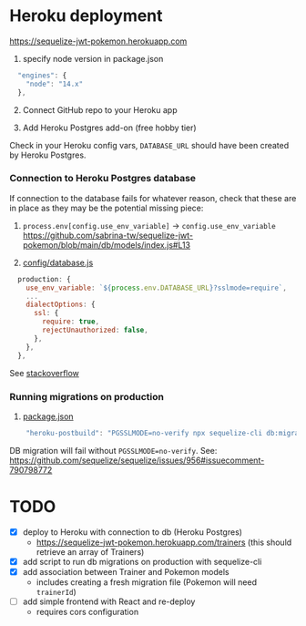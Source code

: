 # Heroku deployment

https://sequelize-jwt-pokemon.herokuapp.com

1. specify node version in package.json

```js
  "engines": {
    "node": "14.x"
  },
```

2. Connect GitHub repo to your Heroku app

3. Add Heroku Postgres add-on (free hobby tier)

Check in your Heroku config vars, `DATABASE_URL` should have been created by Heroku Postgres.

### Connection to Heroku Postgres database

If connection to the database fails for whatever reason, check that these are in place as they may be the potential missing piece:

1. `process.env[config.use_env_variable]` -> `config.use_env_variable`
   https://github.com/sabrina-tw/sequelize-jwt-pokemon/blob/main/db/models/index.js#L13

2. [config/database.js](https://github.com/sabrina-tw/sequelize-jwt-pokemon/blob/main/config/database.js#L24-L29)

```js
  production: {
    use_env_variable: `${process.env.DATABASE_URL}?sslmode=require`,
    ...
    dialectOptions: {
      ssl: {
        require: true,
        rejectUnauthorized: false,
      },
    },
  },
```

See [stackoverflow](https://stackoverflow.com/questions/61350186/how-to-solve-the-database-connection-error-sequelizeconnectionerror)

### Running migrations on production

1. [package.json](https://github.com/sabrina-tw/sequelize-jwt-pokemon/blob/main/package.json#L27)

```js
    "heroku-postbuild": "PGSSLMODE=no-verify npx sequelize-cli db:migrate --url $DATABASE_URL --env production"
```

DB migration will fail without `PGSSLMODE=no-verify`. See: https://github.com/sequelize/sequelize/issues/956#issuecomment-790798772

# TODO

- [x] deploy to Heroku with connection to db (Heroku Postgres)
  - https://sequelize-jwt-pokemon.herokuapp.com/trainers (this should retrieve an array of Trainers)
- [x] add script to run db migrations on production with sequelize-cli
- [x] add association between Trainer and Pokemon models
  - includes creating a fresh migration file (Pokemon will need `trainerId`)
- [ ] add simple frontend with React and re-deploy
  - requires cors configuration
